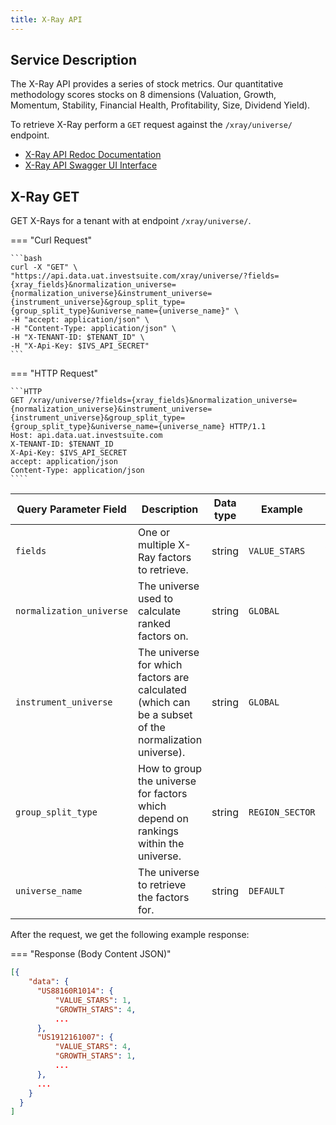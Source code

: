 ```yaml
---
title: X-Ray API
---
```


## Service Description

The X-Ray API provides a series of stock metrics. Our quantitative methodology scores stocks on 8 dimensions (Valuation, Growth, Momentum, Stability, Financial Health, Profitability, Size, Dividend Yield). 

To retrieve X-Ray perform a `GET` request against the `/xray/universe/` endpoint.

- [X-Ray API Redoc Documentation](https://api.data.uat.investsuite.com/redoc#tag/XRay)
- [X-Ray API Swagger UI Interface](https://api.data.uat.investsuite.com/docs#/XRay/)

## X-Ray GET
GET X-Rays for a tenant with at endpoint `/xray/universe/`.

=== "Curl Request"

    ```bash
    curl -X "GET" \
    "https://api.data.uat.investsuite.com/xray/universe/?fields={xray_fields}&normalization_universe={normalization_universe}&instrument_universe={instrument_universe}&group_split_type={group_split_type}&universe_name={universe_name}" \
    -H "accept: application/json" \
    -H "Content-Type: application/json" \
    -H "X-TENANT-ID: $TENANT_ID" \
    -H "X-Api-Key: $IVS_API_SECRET"
    ```

=== "HTTP Request"

    ```HTTP
    GET /xray/universe/?fields={xray_fields}&normalization_universe={normalization_universe}&instrument_universe={instrument_universe}&group_split_type={group_split_type}&universe_name={universe_name} HTTP/1.1
    Host: api.data.uat.investsuite.com
    X-TENANT-ID: $TENANT_ID
    X-Api-Key: $IVS_API_SECRET
    accept: application/json
    Content-Type: application/json
    ````

Query Parameter Field | Description | Data type | Example | Required
----- | ----------- | --------- | ------- | --------
`fields` | One or multiple X-Ray factors to retrieve.  | string | `VALUE_STARS` |  Yes
`normalization_universe` | The universe used to calculate ranked factors on.  | string | `GLOBAL` |  No
`instrument_universe` | The universe for which factors are calculated (which can be a subset of the normalization universe).  | string | `GLOBAL` |  No
`group_split_type` | How to group the universe for factors which depend on rankings within the universe.  | string | `REGION_SECTOR` |  No
`universe_name` | The universe to retrieve the factors for.  | string | `DEFAULT` |  Yes

After the request, we get the following example response:

=== "Response (Body Content JSON)"
  ```JSON
  [{
      "data": {
        "US88160R1014": {
            "VALUE_STARS": 1,
            "GROWTH_STARS": 4,
            ...
        },
        "US1912161007": {
            "VALUE_STARS": 4,
            "GROWTH_STARS": 1,
            ...
        },
        ...
      } 
    }
  ]
  ```
